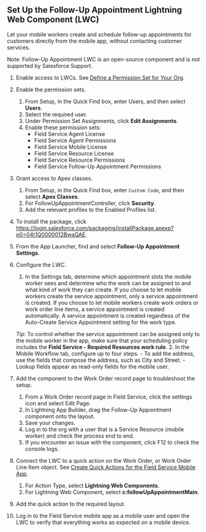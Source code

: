 ## Set Up the Follow-Up Appointment Lightning Web Component (LWC)
Let your mobile workers create and schedule follow-up appointments for customers directly from the mobile app, without contacting customer services.

Note: Follow-Up Appointment LWC is an open-source component and is not supported by Salesforce Support.

1. Enable access to LWCs. See [Define a Permission Set for Your Org](https://developer.salesforce.com/docs/atlas.en-us.mobile_offline.meta/mobile_offline/quickstart_lwc_action_org_setup.htm#quickstart_lwc_action_org_setup_create_permset).
2. Enable the permission sets.
	1. From Setup, in the Quick Find box, enter Users, and then select **Users**.
	2. Select the required user.
	3. Under Permission Set Assignments, click **Edit Assignments**.
	4. Enable these permission sets:
		- Field Service Agent License
		- Field Service Agent Permissions
		- Field Service Mobile License
		- Field Service Resource License
		- Field Service Resource Permissions
		- Field Service Follow-Up Appointment Permissions
3. Grant access to Apex classes.
	1. From Setup, in the Quick Find box, enter `Custom Code`, and then select **Apex Classes**.
	2. For FollowUpAppointmentController, click **Security**.
	3. Add the relevant profiles to the Enabled Profiles list.
4. To install the package, click 
   https://login.salesforce.com/packaging/installPackage.apexp?p0=04t1Q0000012BwaQAE.
5. From the App Launcher, find and select **Follow-Up Appointment Settings**.
6. Configure the LWC.
	1. In the Settings tab, determine which appointment slots the mobile worker sees and determine who the work can be assigned to and what kind of work they can create.
	If you choose to let mobile workers create the service appointment, only a service appointment is created. If you choose to let mobile workers create work orders or work order line items, a service appointment is created automatically. A service appointment is created regardless of the Auto-Create Service Appointment setting for the work type.

	*Tip:* To control whether the service appointment can be assigned only to the mobile worker in the app, make sure that your scheduling policy includes the **Field Service - Required Resources work rule**.
	2. In the Mobile Workflow tab, configure up to four steps. 
		- To add the address, use the fields that compose the address, such as City and Street.
		- Lookup fields appear as read-only fields for the mobile user.
7. Add the component to the Work Order record page to troubleshoot the setup.
	1. From a Work Order record page in Field Service, click the settings icon and select Edit Page.
	2. In Lightning App Builder, drag the Follow-Up Appointment component onto the layout.
	3. Save your changes.
	4. Log in to the org with a user that is a Service Resource (mobile worker) and check the process end to end.
	5. If you encounter an issue with the component, click F12 to check the console logs.
8. Connect the LWC to a quick action on the Work Order, or Work Order Line Item object. See [Create Quick Actions for the Field Service Mobile App](https://help.salesforce.com/s/articleView?id=sf.mfs_quick_actions.htm&type=5).
	1. For Action Type, select **Lightning Web Components**.
	2. For Lightning Web Component, select **c:followUpAppointmentMain**.
9. Add the quick action to the required layout.
10. Log in to the Field Service mobile app as a mobile user and open the LWC to verify that everything works as expected on a mobile device.

